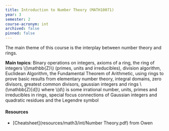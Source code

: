 ```yaml
---
title: Introduction to Number Theory (MATH10071)
year: 3
semester: 2
course-acronym: int
archived: false
pinned: false
---
```


The main theme of this course is the interplay between number theory and rings.

**Main topics**: Binary operations on integers, axioms of a ring, the ring of integers \\(\mathbb{Z}\\) (primes, units and irreducibles), division algorithm, Euclidean Algorithm, the Fundamental Theorem of Arithmetic, using rings to prove basic results from elementary number theory, integral domains, zero divisors, greatest common divisors, gaussian integers and rings \\(\mathbb{Z}[d]\\) where \\(d\\) is some irrational number, units, primes and irreducibles in rings, special focus connections of Gaussian integers and quadratic residues and the Legendre symbol

#### Resources

- [Cheatsheet](resources/math3/int/Number Theory.pdf) from Owen